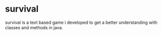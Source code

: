 # survival
survival is a text based game i developed to get a better understanding with classes and methods in java.
